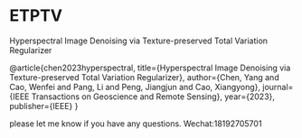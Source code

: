 # ETPTV
Hyperspectral Image Denoising via Texture-preserved Total Variation Regularizer

@article{chen2023hyperspectral,
  title={Hyperspectral Image Denoising via Texture-preserved Total Variation Regularizer},
  author={Chen, Yang and Cao, Wenfei and Pang, Li and Peng, Jiangjun and Cao, Xiangyong},
  journal={IEEE Transactions on Geoscience and Remote Sensing},
  year={2023},
  publisher={IEEE}
}

please let me know if you have any questions.
Wechat:18192705701
